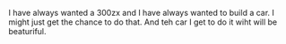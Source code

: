 I have always wanted a 300zx and I have always wanted to build a car. I might just get the chance to do that. And teh car I get to do it wiht will be beaturiful. 
